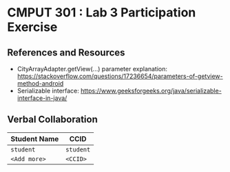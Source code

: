 # CMPUT 301 : Lab 3 Participation Exercise

## References and Resources

- CityArrayAdapter.getView(...) parameter explanation: https://stackoverflow.com/questions/17236654/parameters-of-getview-method-android
- Serializable interface: https://www.geeksforgeeks.org/java/serializable-interface-in-java/

## Verbal Collaboration

| Student Name | CCID      |
| ------------ | --------- |
| `student`    | `student` |
| `<Add more>` | `<CCID>`  |
